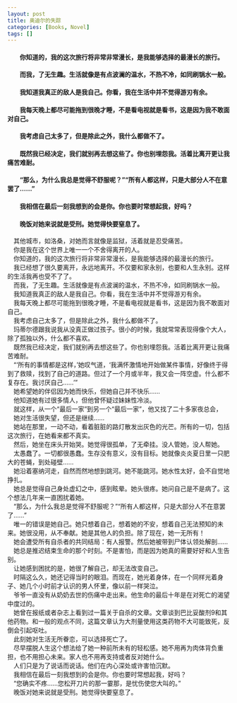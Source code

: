 ```yaml
---
layout: post
title: 奥迪尔的失踪
categories: [Books, Novel]
tags: []
---
```

#### &#8195;&#8195;你知道的，我的这次旅行将非常非常漫长，是我能够选择的最漫长的旅行。                                     
#### &#8195;&#8195;而我，了无生趣。生活就像是有点波澜的温水，不热不冷，如同刷锅水一般。                                     
#### &#8195;&#8195;我知道我真正的敌人是我自己。你看，我在生活中并不觉得游刃有余。                                     
#### &#8195;&#8195;我每天晚上都尽可能拖到很晚才睡，不是看电视就是看书，这是因为我不敢面对自己。                                    
#### &#8195;&#8195;我考虑自己太多了，但是除此之外，我什么都做不了。                                     
#### &#8195;&#8195;既然我已经决定，我们就别再去想这些了。你也别埋怨我。活着比离开更让我痛苦难耐。                                     
#### &#8195;&#8195;“那么，为什么我总是觉得不舒服呢？”“所有人都这样，只是大部分人不在意罢了……”                                     
#### &#8195;&#8195;我相信在最后一刻我想到的会是你。你也要时常想起我，好吗？                                     
#### &#8195;&#8195;晚饭对她来说就是受刑。她觉得快要窒息了。                                     
<!-- more -->
&#8195;其他城市，如洛桑，对她而言就像是监狱，活着就是忍受痛苦。               
&#8195;你是我在这个世界上唯一一个不舍得离开的人。               
&#8195;你知道的，我的这次旅行将非常非常漫长，是我能够选择的最漫长的旅行。               
&#8195;我已经想了很久要离开，永远地离开。不仅要和家永别，也要和人生永别。这样的生活我再也受不了了。               
&#8195;而我，了无生趣。生活就像是有点波澜的温水，不热不冷，如同刷锅水一般。               
&#8195;我知道我真正的敌人是我自己。你看，我在生活中并不觉得游刃有余。               
&#8195;我每天晚上都尽可能拖到很晚才睡，不是看电视就是看书，这是因为我不敢面对自己。               
&#8195;我考虑自己太多了，但是除此之外，我什么都做不了。               
&#8195;玛蒂尔德跟我说我从没真正做过孩子。很小的时候，我就常常表现得像个大人，除了孤独以外，什么都不喜欢。               
&#8195;既然我已经决定，我们就别再去想这些了。你也别埋怨我。活着比离开更让我痛苦难耐。               
&#8195;“‘所有的事情都是这样，’她叹气道，‘我满怀激情地开始做某件事情，好像终于得到了救赎，找到了自己的道路。但过了一个月或半年，我又会一阵空虚。什么都不复存在。我讨厌自己……’”               
&#8195;她希望她的伴侣因为她而快乐，但她自己并不快乐……               
&#8195;他知道她有过很多情人，但他曾怀疑过妹妹性冷淡。               
&#8195;就这样，从一个“最后一家”到另一个“最后一家”，他又找了二十多家夜总会，               
&#8195;她对生活很失望，但还是继续……               
&#8195;她站在那里，一动不动，看着脏脏的路灯散发出灰色的光芒。所有的一切，包括这次旅行，在她看来都不真实。               
&#8195;然后，她坐在床头开始哭。她觉得很孤单，了无牵挂。没人管她，没人帮她。               
&#8195;太愚蠢了。一切都很愚蠢。生存没有意义，没有目标。她就像炎炎夏日里一只肥大的苍蝇，到处碰壁……               
&#8195;她沿着塞纳河走，自然而然地想到跳河。她不能跳河。她水性太好，会不自觉地挣扎。               
&#8195;她总是觉得自己身处虚幻之中，感到眩晕。她头很疼。她问自己是不是病了。这个想法几年来一直困扰着她。               
&#8195;“那么，为什么我总是觉得不舒服呢？”“所有人都这样，只是大部分人不在意罢了……”               
&#8195;唯一的错误是她自己。她只想着自己，想着她的不安，想着自己无法预知的未来。她很没用，从不奉献。她是其他人的负担。除了现在，她一无所有！               
&#8195;她会遭受所有自杀者的共同结局：有人报警。然后她被带到尸体认领处解剖……               
&#8195;她总是推迟结束生命的那个时刻。不是害怕，而是因为她真的需要好好和人生告别。               
&#8195;让她感到困扰的是，她很了解自己，却无法改变自己。               
&#8195;时隔这么久，她还记得当时的眼泪。而现在，她光着身体，在一个同样光着身子、她几个小时前才认识的男人怀里，像以前一样哭泣。               
&#8195;爷爷一直没有从奶奶去世的伤痛中走出来。他生命的最后十年是在对死亡的渴望中度过的。               
&#8195;她曾在报纸或者杂志上看到过一篇关于自杀的文章。文章谈到巴比妥酸剂9和其他药物。和一般的观点不同，这篇文章认为大剂量使用这类药物不大可能致死，反倒会引起呕吐。               
&#8195;此刻她对生活无所眷恋，可以选择死亡了。               
&#8195;尽早摆脱人生这个想法给了她一种前所未有的轻松感。她不用再为肉体背负重担，也不用担心未来。家人也不用再支持或者反对她什么。               
&#8195;人们只是为了说话而说话。他们在内心深处或许害怕沉默。               
&#8195;我相信在最后一刻我想到的会是你。你也要时常想起我，好吗？               
&#8195;“您确实不疼……您松开刀片的那一霎那，是忧伤使您大叫的。”               
&#8195;晚饭对她来说就是受刑。她觉得快要窒息了。               

